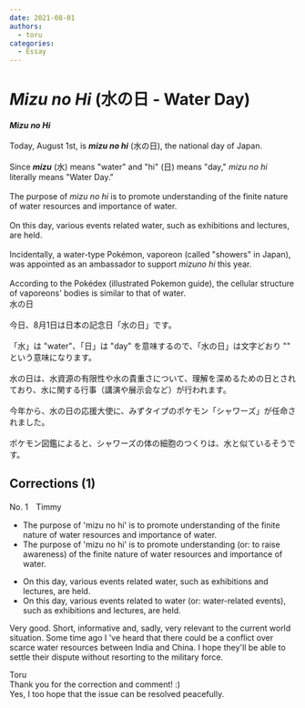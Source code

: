 ```yaml
---
date: 2021-08-01
authors:
  - toru
categories:
  - Essay
---
```


<h1 id="subject_show"><strong><em>Mizu no Hi</strong></em> (水の日 - Water Day)</h1>
<div class="date" hidden>Aug 1, 2021 16:50</div>
<div id="post"><div id="body_show_ori">
<strong><em>Mizu no Hi</strong></em><br/><br/>Today, August 1st, is <strong><em>mizu no hi</em></strong> (水の日), the national day of Japan.<br/><br/>Since <strong><em>mizu</em></strong> (水) means "water" and "hi" (日) means "day," <em>mizu no hi</em> literally means "Water Day."<br/><br/>The purpose of <em>mizu no hi</em> is to promote understanding of the finite nature of water resources and importance of water.<br/><br/>On this day, various events related water, such as exhibitions and lectures, are held.<br/><br/>Incidentally, a water-type Pokémon, vaporeon (called "showers" in Japan), was appointed as an ambassador to support <em>mizuno hi</em> this year.<br/><br/>According to the Pokédex (illustrated Pokemon guide), the cellular structure of vaporeons' bodies is similar to that of water.
</div></div>

<!-- more -->

<div id="post_ja"><div id="body_show_mo">
水の日<br/><br/>今日、8月1日は日本の記念日「水の日」です。<br/><br/>「水」は "water"、「日」は "day" を意味するので、「水の日」は文字どおり "" という意味になります。<br/><br/>水の日は、水資源の有限性や水の貴重さについて、理解を深めるための日とされており、水に関する行事（講演や展示会など）が行われます。<br/><br/>今年から、水の日の応援大使に、みずタイプのポケモン「シャワーズ」が任命されました。<br/><br/>ポケモン図鑑によると、シャワーズの体の細胞のつくりは、水と似ているそうです。
</div></div>

## Corrections (1)
<div id="block"><div class="first_name"> No. 1　<span class="just_name">Timmy</span></div><div id="block2">
<ul class="correction_field">
<li class="incorrect">The purpose of 'mizu no hi' is to promote understanding of the finite nature of water resources and importance of water.</li>
<li class="corrected correct">
The purpose of 'mizu no hi' is to promote understanding (or: <span class="f_blue">to raise awareness</span>) of the finite nature of water resources and importance of water.
</li>
</ul>
<ul class="correction_field">
<li class="incorrect">On this day, various events related water, such as exhibitions and lectures, are held.</li>
<li class="corrected correct">
On this day, various events related <span class="f_blue">to</span> water (or: <span class="f_blue">water-related events</span>), such as exhibitions and lectures, are held.
</li>
</ul>
<p class="comment_small">
 Very good. Short, informative and, sadly, very relevant to the current world situation. Some time ago I 've heard that there could be a conflict over scarce water resources between India and China. I hope they'll be able to settle their dispute without resorting to the military force.
</p>

</div><div class="name"><span class="just_name">Toru</span><br>
Thank you for the correction and comment! :)<br/>Yes, I too hope that the issue can be resolved peacefully. 
</div>
</div>
